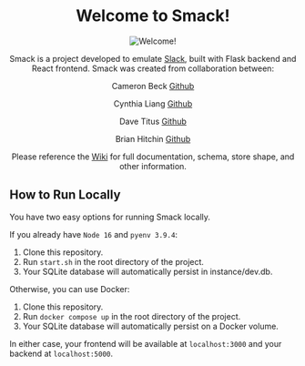 <h1 style="text-align: center;"> Welcome to Smack!</h1>

<p align="center">
   <img src="https://user-images.githubusercontent.com/63670745/232160890-e8312f62-b8a2-47c3-9be1-c45e0c73f34e.png" alt="Welcome!")
</p>

<p align="center">
Smack is a project developed to emulate <a href="https://slack.com">Slack</a>, built with Flask backend and React frontend.
Smack was created from collaboration between:
</p>

<p align="center">
Cameron Beck <a href="https://github.com/cbkinase">Github</a>
</p>

<p align="center">
Cynthia Liang <a href="https://github.com/cynthialiang00">Github</a>
</p>

<p align="center">
Dave Titus <a href="https://github.com/dtitus929">Github</a>
</p>

<p align="center">
Brian Hitchin <a href="https://github.com/brianhitchin">Github</a>
</p>

<p align="center">
Please reference the <a href="https://github.com/brianhitchin/wack/wiki">Wiki</a> for full documentation, schema, store shape, and other information. 
</p>

## How to Run Locally

You have two easy options for running Smack locally.

If you already have `Node 16` and `pyenv 3.9.4`:

1. Clone this repository.
2. Run `start.sh` in the root directory of the project.
3. Your SQLite database will automatically persist in instance/dev.db.

Otherwise, you can use Docker:

1. Clone this repository.
2. Run `docker compose up` in the root directory of the project.
3. Your SQLite database will automatically persist on a Docker volume.


In either case, your frontend will be available at `localhost:3000` and your backend at `localhost:5000`.
